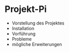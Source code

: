 # Projekt-Pi

- Vorstellung des Projektes
- Installation
- Vorführung
- Probleme
- mögliche Erweiterungen
